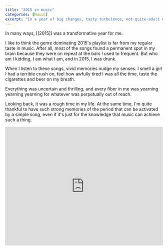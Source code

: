 ```yaml
---
title: "2015 in music"
categories: [Music]
excerpt: "In a year of big changes, tasty turbulence, not-quite-adult decisions, and lots of boozy dancing, these are the songs that best fit the score."
---
```

In many ways, [[2015]] was a transformative year for me.

I like to think the genre dominating 2015's playlist is far from my regular taste in music. After all, most of the songs found a permanent spot in my brain because they were on repeat at the bars I used to frequent. But who am I kidding, I am what I am, and in 2015, I was drunk. 

When I listen to these songs, vivid memories nudge my senses. I smell a girl I had a terrible crush on, feel how awfully tired I was all the time, taste the cigarettes and beer on my breath.

Everything was uncertain and thrilling, and every fiber in me was yearning yearning yearning for whatever was perpetually out of reach. 

Looking back, it was a rough time in my life. At the same time, I'm quite thankful to have such strong memories of the period that can be activated by a simple song, even if it's just for the knowledge that music can achieve such a thing. 

<iframe src="https://open.spotify.com/embed/playlist/1Vpcg4LG3JCRotlBTvfn5w?theme=0" width="100%" height="380" frameBorder="0" allowtransparency="true" allow="encrypted-media"></iframe>
